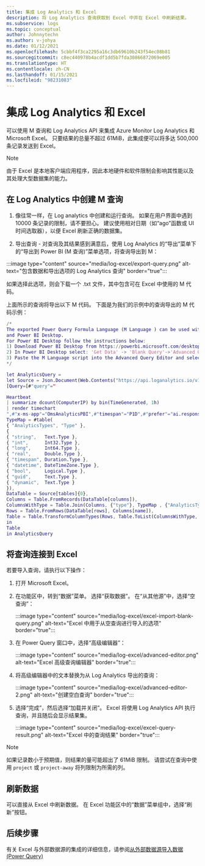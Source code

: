 ```yaml
---
title: 集成 Log Analytics 和 Excel
description: 将 Log Analytics 查询获取到 Excel 中并在 Excel 中刷新结果。
ms.subservice: logs
ms.topic: conceptual
author: Johnnytechn
ms.author: v-johya
ms.date: 01/12/2021
ms.openlocfilehash: 5cbbf4f3ca2295a16c3db69610b243f54ec08b81
ms.sourcegitcommit: c8ec440978b4acdf1dd5b7fda30866872069e005
ms.translationtype: HT
ms.contentlocale: zh-CN
ms.lasthandoff: 01/15/2021
ms.locfileid: "98231083"
---
```

# <a name="integrate-log-analytics-and-excel"></a>集成 Log Analytics 和 Excel

可以使用 M 查询和 Log Analytics API 来集成 Azure Monitor Log Analytics 和 Microsoft Excel。 只要结果的总量不超过 61MiB，此集成便可以将多达 500,000 条记录发送到 Excel。

> [!NOTE]
> 由于 Excel 是本地客户端应用程序，因此本地硬件和软件限制会影响其性能以及其处理大型数据集的能力。

## <a name="create-your-m-query-in-log-analytics"></a>在 Log Analytics 中创建 M 查询 

1. 像往常一样，在 Log analytics 中创建和运行查询。 如果在用户界面中遇到 10000 条记录的限制，请不要担心。  建议使用相对日期（如“ago”函数或 UI 时间选取器），以便 Excel 刷新正确的数据集。
  
2. 导出查询 - 对查询及其结果感到满意后，使用 Log Analytics 的“导出”菜单下的“导出到 Power BI (M 查询)”菜单选项，将查询导出到 M：

:::image type="content" source="media/log-excel/export-query.png" alt-text="包含数据和导出选项的 Log Analytics 查询" border="true":::



如果选择此选项，则会下载一个 .txt 文件，其中包含可在 Excel 中使用的 M 代码。

上面所示的查询将导出以下 M 代码。 下面是为我们的示例中的查询导出的 M 代码示例：

```m
/*
The exported Power Query Formula Language (M Language ) can be used with Power Query in Excel
and Power BI Desktop.
For Power BI Desktop follow the instructions below: 
1) Download Power BI Desktop from https://powerbi.microsoft.com/desktop/
2) In Power BI Desktop select: 'Get Data' -> 'Blank Query'->'Advanced Query Editor'
3) Paste the M Language script into the Advanced Query Editor and select 'Done'
*/

let AnalyticsQuery =
let Source = Json.Document(Web.Contents("https://api.loganalytics.io/v1/workspaces/ddcfc599-cae0-48ee-9026-fffffffffffff/query", 
[Query=[#"query"="

Heartbeat 
| summarize dcount(ComputerIP) by bin(TimeGenerated, 1h)    
| render timechart
",#"x-ms-app"="OmsAnalyticsPBI",#"timespan"="P1D",#"prefer"="ai.response-thinning=true"],Timeout=#duration(0,0,4,0)])),
TypeMap = #table(
{ "AnalyticsTypes", "Type" }, 
{ 
{ "string",   Text.Type },
{ "int",      Int32.Type },
{ "long",     Int64.Type },
{ "real",     Double.Type },
{ "timespan", Duration.Type },
{ "datetime", DateTimeZone.Type },
{ "bool",     Logical.Type },
{ "guid",     Text.Type },
{ "dynamic",  Text.Type }
}),
DataTable = Source[tables]{0},
Columns = Table.FromRecords(DataTable[columns]),
ColumnsWithType = Table.Join(Columns, {"type"}, TypeMap , {"AnalyticsTypes"}),
Rows = Table.FromRows(DataTable[rows], Columns[name]), 
Table = Table.TransformColumnTypes(Rows, Table.ToList(ColumnsWithType, (c) => { c{0}, c{3}}))
in
Table
in AnalyticsQuery
```

## <a name="connect-query-to-excel"></a>将查询连接到 Excel 

若要导入查询，请执行以下操作： 

1. 打开 Microsoft Excel。 
1. 在功能区中，转到“数据”菜单。 选择“获取数据”。 在“从其他源”中，选择“空查询”：
 
   :::image type="content" source="media/log-excel/excel-import-blank-query.png" alt-text="Excel 中用于从空查询进行导入的选项" border="true":::

1. 在 Power Query 窗口中，选择“高级编辑器”：

   :::image type="content" source="media/log-excel/advanced-editor.png" alt-text="Excel 高级查询编辑器" border="true":::

 
1. 将高级编辑器中的文本替换为从 Log Analytics 导出的查询：

   :::image type="content" source="media/log-excel/advanced-editor-2.png" alt-text="创建空白查询" border="true":::
 
1. 选择“完成”，然后选择“加载并关闭”。 Excel 将使用 Log Analytics API 执行查询，并且随后会显示结果集。
 

   :::image type="content" source="media/log-excel/excel-query-result.png" alt-text="Excel 中的查询结果" border="true":::

> [!Note]
> 如果记录数小于预期值，则结果的量可能超出了 61MiB 限制。 请尝试在查询中使用 `project` 或 `project-away` 将列限制为所需的列。

##  <a name="refreshing--data"></a>刷新数据

可以直接从 Excel 中刷新数据。 在 Excel 功能区中的“数据”菜单组中，选择“刷新”按钮。
 
## <a name="next-steps"></a>后续步骤

有关 Excel 与外部数据源的集成的详细信息，请参阅[从外部数据源导入数据 (Power Query)](https://support.office.com/article/import-data-from-external-data-sources-power-query-be4330b3-5356-486c-a168-b68e9e616f5a)

